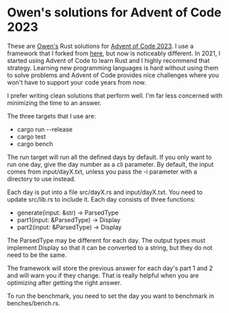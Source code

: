 # Owen's solutions for Advent of Code 2023

These are [Owen's](https://fosstodon.org/@omalley) Rust solutions for
[Advent of Code 2023](https://adventofcode.com/2023/). I use a
framework that I forked from
[here](https://gitlab.com/mbryant/aoc-2021/), but now is noticeably
different. In 2021, I started using Advent of Code to learn Rust and I
highly recommend that strategy. Learning new programming languages is
hard without using them to solve problems and Advent of Code provides
nice challenges where you won't have to support your code years from
now.

I prefer writing clean solutions that perform well. I'm far less concerned
with minimizing the time to an answer.

The three targets that I use are:
* cargo run --release
* cargo test
* cargo bench

The run target will run all the defined days by default. If you
only want to run one day, give the day number as a cli parameter. By
default, the input comes from input/dayX.txt, unless you pass the -i
parameter with a directory to use instead.

Each day is put into a file src/dayX.rs and input/dayX.txt. You need
to update src/lib.rs to include it. Each day consists of three functions:

* generate(input: &str) -> ParsedType
* part1(input: &ParsedType) -> Display
* part2(input: &ParsedType) -> Display

The ParsedType may be different for each day. The output types must
implement Display so that it can be converted to a string, but they do
not need to be the same.

The framework will store the previous answer for each day's part 1 and
2 and will warn you if they change. That is really helpful when you
are optimizing after getting the right answer.

To run the benchmark, you need to set the day you want to benchmark in
benches/bench.rs.
